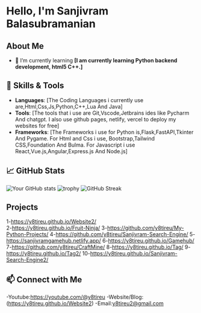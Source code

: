 # Hello, I'm Sanjivram Balasubramanian 

## About Me
- 🌱 I’m currently learning **[I am currently learning Python backend development, html5 C++.]**


## 🔧 Skills & Tools
- **Languages**: [The Coding Languages i currently use are,Html,Css,Js,Python,C++,Lua And Java]
- **Tools**: [The tools that i use are Git,Vscode,Jetbrains ides like Pycharm And chatgpt. I also use github pages, netlify, vercel to deploy my websites for free]
- **Frameworks**: [The Frameworks i use for Python is,Flask,FastAPI,Tkinter And Pygame. For Html and Css i use, Bootstrap,Tailwind CSS,Foundation And Bulma. For Javascript i use React,Vue.js,Angular,Express.js And Node.js]


## 📈 GitHub Stats
![Your GitHub stats](https://github-readme-stats.vercel.app/api?username=y8tireu&show_icons=true)
![trophy](https://github-profile-trophy.vercel.app/?username=y8tireu)
![GitHub Streak](https://github-readme-streak-stats.herokuapp.com/?user=y8tireu)


## Projects
1-https://y8tireu.github.io/Website2/                               
2-https://y8tireu.github.io/Fruit-Ninja/
3-https://github.com/y8tireu/My-Python-Projects/
4-https://github.com/y8tireu/Sanjivram-Search-Engine/
5-https://sanjivramgamehub.netlify.app/
6-https://y8tireu.github.io/Gamehub/
7-https://github.com/y8tireu/CraftMine/
8-https://y8tireu.github.io/Tag/
9-https://y8tireu.github.io/Tag2/
10-https://y8tireu.github.io/Sanjivram-Search-Engine2/

## 📫 Connect with Me
-Youtube:https://youtube.com/@y8tireu
-Website/Blog: (https://y8tireu.github.io/Website2)
-Email:y8tireu2@gmail.com

